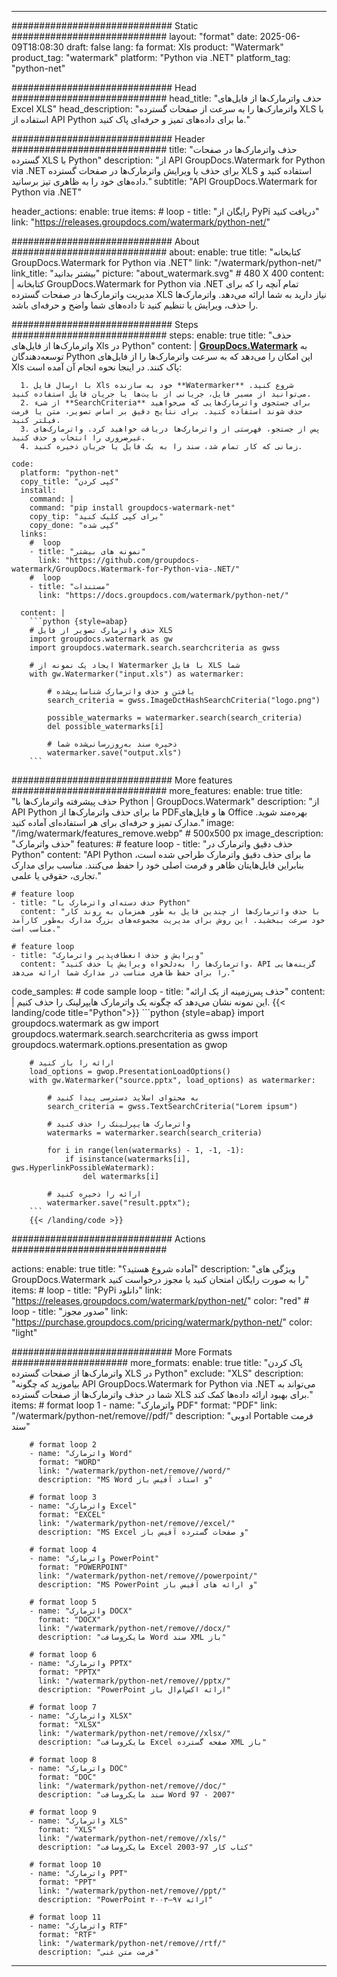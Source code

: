 
---
############################# Static ############################
layout: "format"
date:  2025-06-09T18:08:30
draft: false
lang: fa
format: Xls
product: "Watermark"
product_tag: "watermark"
platform: "Python via .NET"
platform_tag: "python-net"

############################# Head ############################
head_title: "حذف واترمارک‌ها از فایل‌های Excel XLS"
head_description: "واترمارک‌ها را به سرعت از صفحات گسترده XLS با استفاده از API Python ما برای داده‌های تمیز و حرفه‌ای پاک کنید."

############################# Header ############################
title: "حذف واترمارک‌ها در صفحات گسترده XLS با Python" 
description: "از API GroupDocs.Watermark for Python via .NET برای حذف یا ویرایش واترمارک‌ها در صفحات گسترده XLS استفاده کنید و داده‌های خود را به ظاهری تیز برسانید."
subtitle: "API GroupDocs.Watermark for Python via .NET" 

header_actions:
  enable: true
  items:
    #  loop
    - title: "رایگان از PyPi دریافت کنید"
      link: "https://releases.groupdocs.com/watermark/python-net/"
      
############################# About ############################
about:
    enable: true
    title: "کتابخانه GroupDocs.Watermark for Python via .NET"
    link: "/watermark/python-net/"
    link_title: "بیشتر بدانید"
    picture: "about_watermark.svg" # 480 X 400
    content: |
       کتابخانه GroupDocs.Watermark for Python via .NET تمام آنچه را که برای مدیریت واترمارک‌ها در صفحات گسترده XLS نیاز دارید به شما ارائه می‌دهد. واترمارک‌ها را حذف، ویرایش یا تنظیم کنید تا داده‌های شما واضح و حرفه‌ای باشد.

############################# Steps ############################
steps:
    enable: true
    title: "حذف واترمارک‌ها از فایل‌های Xls در Python"
    content: |
      **[GroupDocs.Watermark](https://products.groupdocs.com/watermark/python-net/)** به توسعه‌دهندگان Python این امکان را می‌دهد که به سرعت واترمارک‌ها را از فایل‌های Xls پاک کنند. در اینجا نحوه انجام آن آمده است:
      
      1. با ارسال فایل Xls خود به سازنده **Watermarker** شروع کنید. می‌توانید از مسیر فایل، جریانی از بایت‌ها یا جریان فایل استفاده کنید.
      2. از شیء **SearchCriteria** برای جستجوی واترمارک‌هایی که می‌خواهید حذف شوند استفاده کنید. برای نتایج دقیق بر اساس تصویر، متن یا فرمت فیلتر کنید.
      3. پس از جستجو، فهرستی از واترمارک‌ها دریافت خواهید کرد. واترمارک‌های غیرضروری را انتخاب و حذف کنید.
      4. زمانی که کار تمام شد، سند را به یک فایل یا جریان ذخیره کنید.
   
    code:
      platform: "python-net"
      copy_title: "کپی کردن"
      install:
        command: |
        command: "pip install groupdocs-watermark-net"
        copy_tip: "برای کپی کلیک کنید"
        copy_done: "کپی شده"
      links:
        #  loop
        - title: "نمونه های بیشتر"
          link: "https://github.com/groupdocs-watermark/GroupDocs.Watermark-for-Python-via-.NET/"
        #  loop
        - title: "مستندات"
          link: "https://docs.groupdocs.com/watermark/python-net/"
          
      content: |
        ```python {style=abap}
        # حذف واترمارک تصویر از فایل XLS
        import groupdocs.watermark as gw
        import groupdocs.watermark.search.searchcriteria as gwss

        # ایجاد یک نمونه از Watermarker با فایل XLS شما
        with gw.Watermarker("input.xls") as watermarker:

            # یافتن و حذف واترمارک شناسایی‌شده
            search_criteria = gwss.ImageDctHashSearchCriteria("logo.png")

            possible_watermarks = watermarker.search(search_criteria)
            del possible_watermarks[i]

            # ذخیره سند به‌روزرسانی‌شده شما
            watermarker.save("output.xls")
        ```  

############################# More features ############################
more_features:
  enable: true
  title: "حذف پیشرفته واترمارک‌ها با Python | GroupDocs.Watermark"
  description: "از API Python ما برای حذف واترمارک‌ها از PDF‌ها و فایل‌های Office بهره‌مند شوید. مدارک تمیز و حرفه‌ای برای هر استفاده‌ای آماده کنید."
  image: "/img/watermark/features_remove.webp" # 500x500 px
  image_description: "حذف واترمارک"
  features:
    # feature loop
    - title: "حذف دقیق واترمارک در Python"
      content: "API Python ما برای حذف دقیق واترمارک طراحی شده است، بنابراین فایل‌هایتان ظاهر و فرمت اصلی خود را حفظ می‌کنند. مناسب برای مدارک تجاری، حقوقی یا علمی."

    # feature loop
    - title: "حذف دسته‌ای واترمارک با Python"
      content: "با حذف واترمارک‌ها از چندین فایل به طور همزمان به روند کار خود سرعت ببخشید. این روش برای مدیریت مجموعه‌های بزرگ مدارک به‌طور کارآمد مناسب است."

    # feature loop
    - title: "ویرایش و حذف انعطاف‌پذیر واترمارک"
      content: "واترمارک‌ها را به‌دلخواه ویرایش یا حذف کنید. API گزینه‌هایی را برای حفظ ظاهری مناسب در مدارک شما ارائه می‌دهد."
      
  code_samples:
    # code sample loop
    - title: "حذف پس‌زمینه از یک ارائه"
      content: |
        این نمونه نشان می‌دهد که چگونه یک واترمارک هایپرلینک را حذف کنیم.
        {{< landing/code title="Python">}}
        ```python {style=abap}
        import groupdocs.watermark as gw
        import groupdocs.watermark.search.searchcriteria as gwss
        import groupdocs.watermark.options.presentation as gwop

        # ارائه را باز کنید
        load_options = gwop.PresentationLoadOptions()
        with gw.Watermarker("source.pptx", load_options) as watermarker:

            # به محتوای اسلاید دسترسی پیدا کنید
            search_criteria = gwss.TextSearchCriteria("Lorem ipsum")

            # واترمارک هایپرلینک را حذف کنید
            watermarks = watermarker.search(search_criteria)

            for i in range(len(watermarks) - 1, -1, -1):
                if isinstance(watermarks[i], gws.HyperlinkPossibleWatermark):
                    del watermarks[i]

            # ارائه را ذخیره کنید
            watermarker.save("result.pptx");
        ```
        {{< /landing/code >}}


############################# Actions ############################

actions:
  enable: true
  title: "آماده شروع هستید؟"
  description: "ویژگی های GroupDocs.Watermark را به صورت رایگان امتحان کنید یا مجوز درخواست کنید"
  items:
    #  loop
    - title: "PyPi دانلود"
      link: "https://releases.groupdocs.com/watermark/python-net/"
      color: "red"
        #  loop
    - title: "صدور مجوز"
      link: "https://purchase.groupdocs.com/pricing/watermark/python-net/"
      color: "light"


############################# More Formats #####################
more_formats:
    enable: true
    title: "پاک کردن واترمارک‌ها از صفحات گسترده XLS در Python"
    exclude: "XLS"
    description: "بیاموزید که چگونه API GroupDocs.Watermark for Python via .NET می‌تواند به شما در حذف واترمارک‌ها از صفحات گسترده XLS برای بهبود ارائه داده‌ها کمک کند."
    items: 
        # format loop 1
        - name: "واترمارک PDF"
          format: "PDF"
          link: "/watermark/python-net/remove//pdf/"
          description: "ادوبی Portable فرمت سند"

        # format loop 2
        - name: "واترمارک Word"
          format: "WORD"
          link: "/watermark/python-net/remove//word/"
          description: "MS Word و اسناد آفیس باز"
          
        # format loop 3
        - name: "واترمارک Excel"
          format: "EXCEL"
          link: "/watermark/python-net/remove//excel/"
          description: "MS Excel و صفحات گسترده آفیس باز"

        # format loop 4
        - name: "واترمارک PowerPoint"
          format: "POWERPOINT"
          link: "/watermark/python-net/remove//powerpoint/"
          description: "MS PowerPoint و ارائه های آفیس باز"

        # format loop 5
        - name: "واترمارک DOCX"
          format: "DOCX"
          link: "/watermark/python-net/remove//docx/"
          description: "مایکروسافت Word سند XML باز"
          
        # format loop 6
        - name: "واترمارک PPTX"
          format: "PPTX"
          link: "/watermark/python-net/remove//pptx/"
          description: "PowerPoint ارائه اکس‌ام‌ال باز"
          
        # format loop 7
        - name: "واترمارک XLSX"
          format: "XLSX"
          link: "/watermark/python-net/remove//xlsx/"
          description: "مایکروسافت Excel صفحه گسترده XML باز"

        # format loop 8
        - name: "واترمارک DOC"
          format: "DOC"
          link: "/watermark/python-net/remove//doc/"
          description: "سند مایکروسافت Word 97 - 2007"

        # format loop 9
        - name: "واترمارک XLS"
          format: "XLS"
          link: "/watermark/python-net/remove//xls/"
          description: "مایکروسافت Excel کتاب کار 97-2003"

        # format loop 10
        - name: "واترمارک PPT"
          format: "PPT"
          link: "/watermark/python-net/remove//ppt/"
          description: "PowerPoint ارائه ۹۷—۲۰۰۳"

        # format loop 11
        - name: "واترمارک RTF"
          format: "RTF"
          link: "/watermark/python-net/remove//rtf/"
          description: "فرمت متن غنی"

---